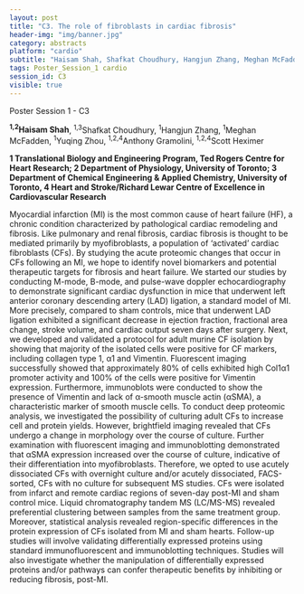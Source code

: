 ```yaml
---
layout: post
title: "C3. The role of fibroblasts in cardiac fibrosis"
header-img: "img/banner.jpg"
category: abstracts
platform: "cardio"
subtitle: "Haisam Shah, Shafkat Choudhury, Hangjun Zhang, Meghan McFadden, Yuqing Zhou, Anthony Gramolini, Scott Heximer"
tags: Poster_Session_1 cardio
session_id: C3
visible: true
---
```

Poster Session 1 - C3

**<sup>1,2</sup>Haisam Shah**, <sup>1,3</sup>Shafkat Choudhury, <sup>1</sup>Hangjun Zhang, <sup>1</sup>Meghan McFadden, <sup>1</sup>Yuqing Zhou, <sup>1,2,4</sup>Anthony Gramolini, <sup>1,2,4</sup>Scott Heximer

__1 Translational Biology and Engineering Program, Ted Rogers Centre for Heart Research; 2 Department of Physiology, University of Toronto; 3 Department of Chemical Engineering & Applied Chemistry, University of Toronto, 4 Heart and Stroke/Richard Lewar Centre of Excellence in Cardiovascular Research__

Myocardial infarction (MI) is the most common cause of heart failure (HF), a chronic condition characterized by pathological cardiac remodeling and fibrosis. Like pulmonary and renal fibrosis, cardiac fibrosis is thought to be mediated primarily by myofibroblasts, a population of ‘activated’ cardiac fibroblasts (CFs). By studying the acute proteomic changes that occur in CFs following an MI, we hope to identify novel biomarkers and potential therapeutic targets for fibrosis and heart failure. We started our studies by conducting M-mode, B-mode, and pulse-wave doppler echocardiography to demonstrate significant cardiac dysfunction in mice that underwent left anterior coronary descending artery (LAD) ligation, a standard model of MI. More precisely, compared to sham controls, mice that underwent LAD ligation exhibited a significant decrease in ejection fraction, fractional area change, stroke volume, and cardiac output seven days after surgery. Next, we developed and validated a protocol for adult murine CF isolation by showing that majority of the isolated cells were positive for CF markers, including collagen type 1, α1 and Vimentin. Fluorescent imaging successfully showed that approximately 80% of cells exhibited high Col1α1 promoter activity and 100% of the cells were positive for Vimentin expression. Furthermore, immunoblots were conducted to show the presence of Vimentin and lack of α-smooth muscle actin (αSMA), a characteristic marker of smooth muscle cells. To conduct deep proteomic analysis, we investigated the possibility of culturing adult CFs to increase cell and protein yields. However, brightfield imaging revealed that CFs undergo a change in morphology over the course of culture. Further examination with fluorescent imaging and immunoblotting demonstrated that αSMA expression increased over the course of culture, indicative of their differentiation into myofibroblasts. Therefore, we opted to use acutely dissociated CFs with overnight culture and/or acutely dissociated, FACS-sorted, CFs with no culture for subsequent MS studies. CFs were isolated from infarct and remote cardiac regions of seven-day post-MI and sham control mice. Liquid chromatography tandem MS (LC/MS-MS) revealed preferential clustering between samples from the same treatment group. Moreover, statistical analysis revealed region-specific differences in the protein expression of CFs isolated from MI and sham hearts. Follow-up studies will involve validating differentially expressed proteins using standard immunofluorescent and immunoblotting techniques. Studies will also investigate whether the manipulation of differentially expressed proteins and/or pathways can confer therapeutic benefits by inhibiting or reducing fibrosis, post-MI.